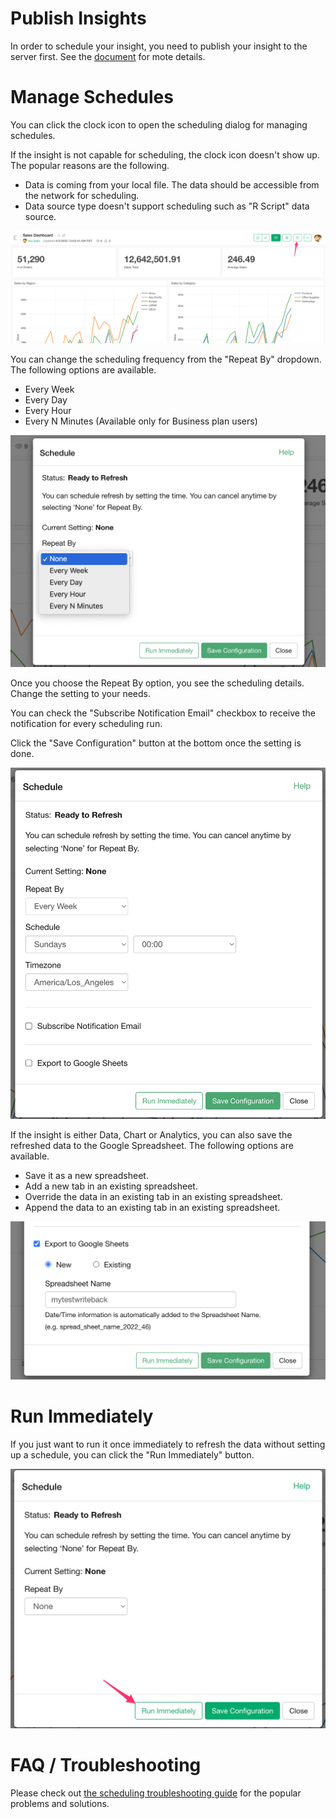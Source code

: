 
# Publish Insights

In order to schedule your insight, you need to publish your insight to the server first. See the [document](/product-features/share) for mote details.


# Manage Schedules

You can click the clock icon to open the scheduling dialog for managing schedules. 

If the insight is not capable for scheduling, the clock icon doesn't show up. The popular reasons are the following.

* Data is coming from your local file. The data should be accessible from the network for scheduling.  
* Data source type doesn't support scheduling such as "R Script" data source. 



![](images/manage1_en.png)


You can change the scheduling frequency from the "Repeat By" dropdown. The following options are available.

* Every Week
* Every Day
* Every Hour
* Every N Minutes (Available only for Business plan users)


![](images/manage3_en.png)

Once you choose the Repeat By option, you see the scheduling details. Change the setting to your needs. 

You can check the "Subscribe Notification Email" checkbox to receive the notification for every scheduling run.

Click the "Save Configuration" button at the bottom once the setting is done.

![](images/manage4_en.png)


If the insight is either Data, Chart or Analytics, you can also save the refreshed data to the Google Spreadsheet. The following options are available. 

* Save it as a new spreadsheet.
* Add a new tab in an existing spreadsheet.
* Override the data in an existing tab in an existing spreadsheet.
* Append the data to an existing tab in an existing spreadsheet.


![](images/manage5_en.png)


# Run Immediately

If you just want to run it once immediately to refresh the data without setting up a schedule, you can click the "Run Immediately" button. 

![](images/manage2_en.png)


# FAQ / Troubleshooting

Please check out [the scheduling troubleshooting guide](https://exploratory.io/note/exploratory/Trouble-Shooting-Guide-for-Scheduling-Data-Analysis-at-exploratory-io-ujG7iHR4) for the popular problems and solutions.

